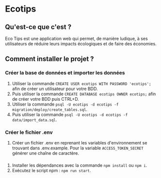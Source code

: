 # Ecotips

## Qu'est-ce que c'est ?
Eco Tips est une application web qui permet, de manière ludique, à ses utilisateurs de réduire leurs impacts écologiques et de faire des économies. 

## Comment installer le projet ?

### Créer la base de données et importer les données

1. Utiliser la commande `CREATE USER ecotips WITH PASSWORD 'ecotips';` afin de créer un utilisateur pour votre BDD.
2. Puis utiliser la commande `CREATE DATABASE ecotips OWNER ecotips;` afin de créer votre BDD puis CTRL+D.
3. Utiliser la commande `psql -U ecotips -d ecotips -f migration/deploy/create_tables.sql`.
4. Puis utiliser la commande `psql -U ecotips -d ecotips -f data/import_data.sql`.

### Créer le fichier .env

1. Créer un fichier .env en reprenant les variables d'environnement se trouvant dans .env.example. Pour la variable `ACCESS_TOKEN_SECRET` générer une chaîne de caractère.

### 

1. Installer les dépendances avec la commande `npm install` ou `npm i`.
2. Exécutez le script npm : `npm run start`.
